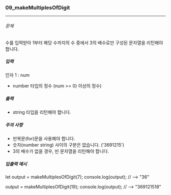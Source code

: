 ### 09_makeMultiplesOfDigit

***

###### 문제 

수를 입력받아 1부터 해당 수까지의 수 중에서 3의 배수로만 구성된 문자열을 리턴해야 합니다.

##### 입력

인자 1 : num
- number 타입의 정수 (num >= 0) 이상의 정수)

##### 출력

- string 타입을 리턴해야 합니다.

##### 주의 사항

- 반복문(for)문을 사용해야 합니다.
- 숫자(number string) 사이의 구분은 없습니다. ('3691215')
- 3의 배수가 없을 경우, 빈 문자열을 리턴해야 합니다.

##### 입출력 예시

let output = makeMultiplesOfDigit(7);
console.log(output); // --> "36"

output = makeMultiplesOfDigit(19);
console.log(output); // --> "369121518"
